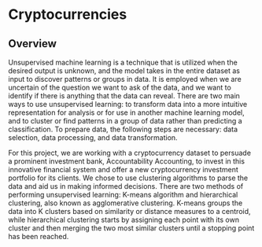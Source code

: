# Cryptocurrencies

## Overview

Unsupervised machine learning is a technique that is utilized when the desired output is unknown, and the model takes in the entire dataset as input to discover patterns or groups in data. It is employed when we are uncertain of the question we want to ask of the data, and we want to identify if there is anything that the data can reveal. There are two main ways to use unsupervised learning: to transform data into a more intuitive representation for analysis or for use in another machine learning model, and to cluster or find patterns in a group of data rather than predicting a classification. To prepare data, the following steps are necessary: data selection, data processing, and data transformation. 

For this project, we are working with a cryptocurrency dataset to persuade a prominent investment bank, Accountability Accounting, to invest in this innovative financial system and offer a new cryptocurrency investment portfolio for its clients. We chose to use clustering algorithms to parse the data and aid us in making informed decisions. There are two methods of performing unsupervised learning: K-means algorithm and hierarchical clustering, also known as agglomerative clustering. K-means groups the data into K clusters based on similarity or distance measures to a centroid, while hierarchical clustering starts by assigning each point with its own cluster and then merging the two most similar clusters until a stopping point has been reached.
